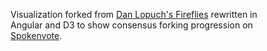 <html ng-app="spokenvote">

<head>
    <meta charset="utf-8" />
</head>

<body class="well">
<div ng-controller="FireCtrl">
    <div style="width: 85%;">
        <p>Visualization forked from <a href='http://sketchbook.onafloatingrock.com/fireflies/' target='_blank'> Dan Lopuch's Fireflies</a> rewritten in Angular and  D3 to show consensus forking progression on <a href='http://www.spokenvote.org'>Spokenvote</a>.</p>
    </div>
</div>
</body>

</html>
